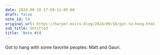 ```yaml
---
date: 2024-09-10 17:59:11-05:00
draft: false
note_id: 54
original_url: https://harper.micro.blog/2024/09/10/got-to-hang.html
sub_title: Untitled
title: 'Note #54'
---
```


Got to hang with some favorite peoples: Matt and Gauri.